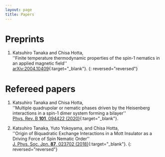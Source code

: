 ```yaml
---
layout: page
title: Papers
---
```

# Preprints
1. Katsuhiro Tanaka and Chisa Hotta,  
''Finite temperature thermodynamic properties of the spin-1 nematics in an applied magnetic field''  
[arXiv:2004.10409][blbq_MC]{:target="_blank"}.
{: reversed="reversed"}

# Refereed papers
1. Katsuhiro Tanaka and Chisa Hotta,  
''Multiple quadrupolar or nematic phases driven by the Heisenberg interactions in a spin-1 dimer system forming a bilayer''  
[Phys. Rev. B **101**, 094422 (2020)][s1dimer_triangular]{:target="_blank"}.  

1. Katsuhiro Tanaka, Yuto Yokoyama, and Chisa Hotta,  
''Origin of Biquadratic Exchange Interactions in a Mott Insulator as a Driving Force of Spin Nematic Order''  
[J. Phys. Soc. Jpn. **87**, 023702 (2018)][nematic_perturb]{:target="_blank"}. 
{: reversed="reversed"}

[blbq_MC]:http://arxiv.org/abs/2004.10409
[s1dimer_triangular]:https://link.aps.org/doi/10.1103/PhysRevB.101.094422
[nematic_perturb]:https://journals.jps.jp/doi/10.7566/JPSJ.87.023702